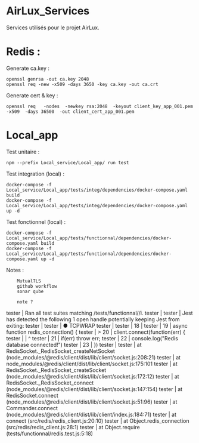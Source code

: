 # AirLux_Services
 Services utilisés pour le projet AirLux.

# Redis :

Generate ca.key :

```
openssl genrsa -out ca.key 2048 
openssl req -new -x509 -days 3650 -key ca.key -out ca.crt
```

Generate cert & key :
```
openssl req   -nodes  -newkey rsa:2048  -keyout client_key_app_001.pem  -x509  -days 36500  -out client_cert_app_001.pem
```

# Local_app


Test unitaire :
```
npm --prefix Local_service/Local_app/ run test
```
Test integration (local) :
```
docker-compose -f Local_service/Local_app/tests/integ/dependencies/docker-compose.yaml build
docker-compose -f Local_service/Local_app/tests/integ/dependencies/docker-compose.yaml up -d
```
        
Test fonctionnel (local) :
```
docker-compose -f Local_service/Local_app/tests/functionnal/dependencies/docker-compose.yaml build
docker-compose -f Local_service/Local_app/tests/functionnal/dependencies/docker-compose.yaml up -d
```



Notes :


        MutualTLS
        github workflow
        sonar qube

        note ?


tester    | Ran all test suites matching /tests\/functionnal\//i.
tester    | 
tester    | Jest has detected the following 1 open handle potentially keeping Jest from exiting:
tester    | 
tester    |   ●  TCPWRAP
tester    | 
tester    |       18 |
tester    |       19 | async function redis_connection() {
tester    |     > 20 |   client.connect(function(err) {
tester    |          |          ^
tester    |       21 |     if(err) throw err;
tester    |       22 |     console.log("Redis database connected!")
tester    |       23 |   })
tester    | 
tester    |       at RedisSocket._RedisSocket_createNetSocket (node_modules/@redis/client/dist/lib/client/socket.js:208:21)
tester    |       at node_modules/@redis/client/dist/lib/client/socket.js:175:101
tester    |       at RedisSocket._RedisSocket_createSocket (node_modules/@redis/client/dist/lib/client/socket.js:172:12)
tester    |       at RedisSocket._RedisSocket_connect (node_modules/@redis/client/dist/lib/client/socket.js:147:154)
tester    |       at RedisSocket.connect (node_modules/@redis/client/dist/lib/client/socket.js:51:96)
tester    |       at Commander.connect (node_modules/@redis/client/dist/lib/client/index.js:184:71)
tester    |       at connect (src/redis/redis_client.js:20:10)
tester    |       at Object.redis_connection (src/redis/redis_client.js:28:1)
tester    |       at Object.require (tests/functionnal/redis.test.js:5:18)
